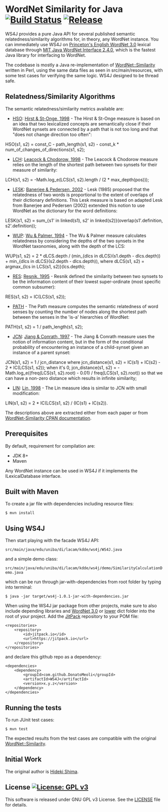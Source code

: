 # WordNet Similarity for Java [![Build Status](https://travis-ci.org/DonatoMeoli/WS4J.svg?branch=master)](https://travis-ci.org/DonatoMeoli/WS4J) [![Release](https://jitpack.io/v/DonatoMeoli/WS4J.svg)](https://jitpack.io/#DonatoMeoli/WS4J)

WS4J provides a pure Java API for several published semantic relatedness/similarity algorithms for, in theory, any 
WordNet instance. You can immediately use WS4J on [Princeton's English WordNet 3.0](https://wordnet.princeton.edu/) 
lexical database through [MIT Java WordNet Interface 2.4.0](https://projects.csail.mit.edu/jwi/), which is the fastest 
Java library for interfacing to WordNet.

The codebase is mostly a Java re-implementation of [WordNet::Similarity](http://wn-similarity.sourceforge.net/) 
written in Perl, using the same data files as seen in src/main/resources, with some test cases for verifying the same 
logic. WS4J designed to be thread safe.

## Relatedness/Similarity Algorithms 

The semantic relatedness/similarity metrics available are:

 - [HSO](http://search.cpan.org/dist/WordNet-Similarity/lib/WordNet/Similarity/hso.pm): 
 [Hirst & St-Onge, 1998](https://scholar.google.com/scholar?q=Lexical+chains+as+representations+of+context+for+the+detection+and+correction+of+malapropisms) - 
 The Hirst & St-Onge measure is based on an idea that two lexicalized concepts are semantically close if their WordNet 
 synsets are connected by a path that is not too long and that "does not change direction too often":
 
 HSO(s1, s2) = const_C - path_length(s1, s2) - const_k * num_of_changes_of_directions(s1, s2);
 
 - [LCH](http://search.cpan.org/dist/WordNet-Similarity/lib/WordNet/Similarity/lch.pm): 
 [Leacock & Chodorow, 1998](https://scholar.google.com/scholar?q=Combining+local+context+and+WordNet+similarity+for+word+sense+identification) - 
 The Leacock & Chodorow measure relies on the length of the shortest path between two synsets for their measure of similarity:
 
 LCH(s1, s2) = -Math.log_e(LCS(s1, s2).length / (2 * max_depth(pos)));
 
 - [LESK](http://search.cpan.org/dist/WordNet-Similarity/lib/WordNet/Similarity/lesk.pm): 
 [Banerjee & Pedersen, 2002](https://scholar.google.com/scholar?q=An+Adapted+Lesk+Algorithm+for+Word+Sense+Disambiguation+Using+WordNet) - 
 Lesk (1985) proposed that the relatedness of two words is proportional to the extent of overlaps of their dictionary 
 definitions. This Lesk measure is based on adapted Lesk from Banerjee and Pedersen (2002) extended this notion to use 
 WordNet as the dictionary for the word definitions:
 
 LESK(s1, s2) = sum_{s1' in linked(s1), s2' in linked(s2)}(overlap(s1'.definition, s2'.definition));
 
 - [WUP](http://search.cpan.org/dist/WordNet-Similarity/lib/WordNet/Similarity/wup.pm): 
 [Wu & Palmer, 1994](https://scholar.google.com/scholar?q=Verb+semantics+and+lexical+selection) - The Wu & Palmer 
 measure calculates relatedness by considering the depths of the two synsets in the WordNet taxonomies, along with the 
 depth of the LCS:
 
 WUP(s1, s2) = 2 * dLCS.depth / (min_{dlcs in dLCS}(s1.depth - dlcs.depth)) + min_{dlcs in dLCS}(s2.depth - dlcs.depth)), 
 where dLCS(s1, s2) = argmax_{lcs in LCS(s1, s2)}(lcs.depth);
 
 - [RES](http://search.cpan.org/dist/WordNet-Similarity/lib/WordNet/Similarity/res.pm): 
 [Resnik, 1995](https://scholar.google.com/scholar?q=Using+information+content+to+evaluate+semantic+similarity+in+a+taxonomy) - 
 Resnik defined the similarity between two synsets to be the information content of their lowest super-ordinate (most 
 specific common subsumer):
 
 RES(s1, s2) = IC(LCS(s1, s2));
 
 - [PATH](http://search.cpan.org/~tpederse/WordNet-Similarity/lib/WordNet/Similarity/path.pm) - The Path measure 
 computes the semantic relatedness of word senses by counting the number of nodes along the shortest path between the 
 senses in the 'is-a' hierarchies of WordNet:
 
 PATH(s1, s2) = 1 / path_length(s1, s2);
 
 - [JCN](http://search.cpan.org/dist/WordNet-Similarity/lib/WordNet/Similarity/jcn.pm): 
 [Jiang & Conrath, 1997](https://scholar.google.com/scholar?q=Semantic+similarity+based+on+corpus+statistics+and+lexical+taxonomy) - 
 The Jiang & Conrath measure uses the notion of information content, but in the form of the conditional probability of 
 encountering an instance of a child-synset given an instance of a parent synset: 
 
 JCN(s1, s2) = 1 / jcn_distance where jcn_distance(s1, s2) = IC(s1) + IC(s2) - 2 * IC(LCS(s1, s2)); when it's 0, 
 jcn_distance(s1, s2) = -Math.log_e((freq(LCS(s1, s2).root) - 0.01) / freq(LCS(s1, s2).root)) so that we can have a 
 non-zero distance which results in infinite similarity;
 
 - [LIN](http://search.cpan.org/dist/WordNet-Similarity/lib/WordNet/Similarity/lin.pm): 
 [Lin, 1998](https://scholar.google.com/scholar?q=An+information-theoretic+definition+of+similarity) - The Lin measure 
 idea is similar to JCN with small modification:
 
 LIN(s1, s2) = 2 * IC(LCS(s1, s2) / (IC(s1) + IC(s2)).

The descriptions above are extracted either from each paper or from 
[WordNet-Similarity CPAN documentation](http://search.cpan.org/dist/WordNet-Similarity/).

## Prerequisites

By default, requirement for compilation are:

 - JDK 8+
 - Maven

Any WordNet instance can be used in WS4J if it implements the ILexicalDatabase interface.

## Built with Maven

To create a jar file with dependencies including resource files:

```
$ mvn install
```

## Using WS4J

Then start playing with the facade WS4J API:

  `src/main/java/edu/uniba/di/lacam/kdde/ws4j/WS4J.java`

and a simple demo class:

  `src/main/java/edu/uniba/di/lacam/kdde/ws4j/demo/SimilarityCalculationDemo.java`
  
which can be run through jar-with-dependencies from root folder by typing into terminal:

```
$ java -jar target/ws4j-1.0.1-jar-with-dependencies.jar
```

When using the WS4J jar package from other projects, make sure to also include depending libraries and 
[WordNet 3.0](https://wordnet.princeton.edu/download/current-version) or 
[lower](https://wordnet.princeton.edu/download/old-versions) dict folder into the root of your project. 
Add the [JitPack](https://jitpack.io/) repository to your POM file:

    <repositories>
        <repository>
            <id>jitpack.io</id>
            <url>https://jitpack.io</url>
        </repository>
    </repositories>
    
and declare this github repo as a dependency:
    
    <dependencies>
        <dependency>
            <groupId>com.github.DonatoMeoli</groupId>
            <artifactId>WS4J</artifactId>
            <version>x.y.z</version>
        </dependency>
    </dependencies>

## Running the tests

To run JUnit test cases:
   
```
$ mvn test
```

The expected results from the test cases are compatible with the original [WordNet::Similarity](http://wn-similarity.sourceforge.net/).

## Initial Work

The original author is [Hideki Shima](http://www.cs.cmu.edu/~hideki/).

## License [![License: GPL v3](https://img.shields.io/badge/License-GPL%20v3-blue.svg)](https://www.gnu.org/licenses/gpl-3.0)

This software is released under GNU GPL v3 License. See the [LICENSE](LICENSE) file for details.

